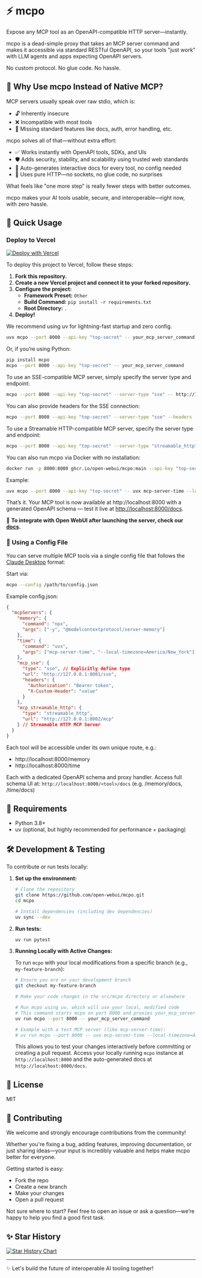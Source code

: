 # ⚡️ mcpo

Expose any MCP tool as an OpenAPI-compatible HTTP server—instantly.

mcpo is a dead-simple proxy that takes an MCP server command and makes it accessible via standard RESTful OpenAPI, so your tools "just work" with LLM agents and apps expecting OpenAPI servers.

No custom protocol. No glue code. No hassle.

## 🤔 Why Use mcpo Instead of Native MCP?

MCP servers usually speak over raw stdio, which is:

- 🔓 Inherently insecure
- ❌ Incompatible with most tools
- 🧩 Missing standard features like docs, auth, error handling, etc.

mcpo solves all of that—without extra effort:

- ✅ Works instantly with OpenAPI tools, SDKs, and UIs
- 🛡 Adds security, stability, and scalability using trusted web standards
- 🧠 Auto-generates interactive docs for every tool, no config needed
- 🔌 Uses pure HTTP—no sockets, no glue code, no surprises

What feels like "one more step" is really fewer steps with better outcomes.

mcpo makes your AI tools usable, secure, and interoperable—right now, with zero hassle.

## 🚀 Quick Usage

### Deploy to Vercel

[![Deploy with Vercel](https://vercel.com/button)](https://vercel.com/new/clone?repository-url=https%3A%2F%2Fgithub.com%2Fopen-webui%2Fmcpo)

To deploy this project to Vercel, follow these steps:

1.  **Fork this repository.**
2.  **Create a new Vercel project and connect it to your forked repository.**
3.  **Configure the project:**
    *   **Framework Preset:** `Other`
    *   **Build Command:** `pip install -r requirements.txt`
    *   **Root Directory:** `.`
4.  **Deploy!**

We recommend using uv for lightning-fast startup and zero config.

```bash
uvx mcpo --port 8000 --api-key "top-secret" -- your_mcp_server_command
```

Or, if you’re using Python:

```bash
pip install mcpo
mcpo --port 8000 --api-key "top-secret" -- your_mcp_server_command
```

To use an SSE-compatible MCP server, simply specify the server type and endpoint:

```bash
mcpo --port 8000 --api-key "top-secret" --server-type "sse" -- http://127.0.0.1:8001/sse
```

You can also provide headers for the SSE connection:

```bash
mcpo --port 8000 --api-key "top-secret" --server-type "sse" --headers '{"Authorization": "Bearer token", "X-Custom-Header": "value"}' -- http://127.0.0.1:8001/sse
```

To use a Streamable HTTP-compatible MCP server, specify the server type and endpoint:

```bash
mcpo --port 8000 --api-key "top-secret" --server-type "streamable_http" -- http://127.0.0.1:8002/mcp
```

You can also run mcpo via Docker with no installation:

```bash
docker run -p 8000:8000 ghcr.io/open-webui/mcpo:main --api-key "top-secret" -- your_mcp_server_command
```

Example:

```bash
uvx mcpo --port 8000 --api-key "top-secret" -- uvx mcp-server-time --local-timezone=America/New_York
```

That’s it. Your MCP tool is now available at http://localhost:8000 with a generated OpenAPI schema — test it live at [http://localhost:8000/docs](http://localhost:8000/docs).

🤝 **To integrate with Open WebUI after launching the server, check our [docs](https://docs.openwebui.com/openapi-servers/open-webui/).**

### 🔄 Using a Config File

You can serve multiple MCP tools via a single config file that follows the [Claude Desktop](https://modelcontextprotocol.io/quickstart/user) format:

Start via:

```bash
mcpo --config /path/to/config.json
```

Example config.json:

```json
{
  "mcpServers": {
    "memory": {
      "command": "npx",
      "args": ["-y", "@modelcontextprotocol/server-memory"]
    },
    "time": {
      "command": "uvx",
      "args": ["mcp-server-time", "--local-timezone=America/New_York"]
    },
    "mcp_sse": {
      "type": "sse", // Explicitly define type
      "url": "http://127.0.0.1:8001/sse",
      "headers": {
        "Authorization": "Bearer token",
        "X-Custom-Header": "value"
      }
    },
    "mcp_streamable_http": {
      "type": "streamable_http",
      "url": "http://127.0.0.1:8002/mcp"
    } // Streamable HTTP MCP Server
  }
}
```

Each tool will be accessible under its own unique route, e.g.:
- http://localhost:8000/memory
- http://localhost:8000/time

Each with a dedicated OpenAPI schema and proxy handler. Access full schema UI at: `http://localhost:8000/<tool>/docs`  (e.g. /memory/docs, /time/docs)

## 🔧 Requirements

- Python 3.8+
- uv (optional, but highly recommended for performance + packaging)

## 🛠️ Development & Testing

To contribute or run tests locally:

1.  **Set up the environment:**
    ```bash
    # Clone the repository
    git clone https://github.com/open-webui/mcpo.git
    cd mcpo

    # Install dependencies (including dev dependencies)
    uv sync --dev
    ```

2.  **Run tests:**
    ```bash
    uv run pytest
    ```

3.  **Running Locally with Active Changes:**

    To run `mcpo` with your local modifications from a specific branch (e.g., `my-feature-branch`):

    ```bash
    # Ensure you are on your development branch
    git checkout my-feature-branch

    # Make your code changes in the src/mcpo directory or elsewhere

    # Run mcpo using uv, which will use your local, modified code
    # This command starts mcpo on port 8000 and proxies your_mcp_server_command
    uv run mcpo --port 8000 -- your_mcp_server_command

    # Example with a test MCP server (like mcp-server-time):
    # uv run mcpo --port 8000 -- uvx mcp-server-time --local-timezone=America/New_York
    ```
    This allows you to test your changes interactively before committing or creating a pull request. Access your locally running `mcpo` instance at `http://localhost:8000` and the auto-generated docs at `http://localhost:8000/docs`.


## 🪪 License

MIT

## 🤝 Contributing

We welcome and strongly encourage contributions from the community!

Whether you're fixing a bug, adding features, improving documentation, or just sharing ideas—your input is incredibly valuable and helps make mcpo better for everyone.

Getting started is easy:

- Fork the repo
- Create a new branch
- Make your changes
- Open a pull request

Not sure where to start? Feel free to open an issue or ask a question—we’re happy to help you find a good first task.

## ✨ Star History

<a href="https://star-history.com/#open-webui/mcpo&Date">
  <picture>
    <source media="(prefers-color-scheme: dark)" srcset="https://api.star-history.com/svg?repos=open-webui/mcpo&type=Date&theme=dark" />
    <source media="(prefers-color-scheme: light)" srcset="https://api.star-history.com/svg?repos=open-webui/mcpo&type=Date" />
    <img alt="Star History Chart" src="https://api.star-history.com/svg?repos=open-webui/mcpo&type=Date" />
  </picture>
</a>

---

✨ Let's build the future of interoperable AI tooling together!